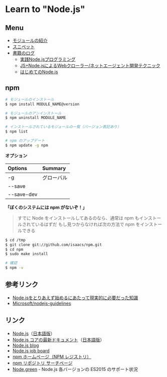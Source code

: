 # Learn to "Node.js"

## Menu

- [モジュールの紹介](modules/README.md)
- [スニペット](snippets/README.md)
- [書籍のログ](https://github.com/stage-clear/Learning-javascript/tree/master/Books)
  - [実践Node.jsプログラミング](https://github.com/stage-clear/Learning-javascript/tree/master/Books/978-4-79812-947-1/)
  - [JS+Node.jsによるWebクローラー/ネットエージェント開発テクニック](https://github.com/stage-clear/Learning-javascript/tree/master/Books/978-4-88337-993-4/)
  - [はじめてのNode.js](https://github.com/stage-clear/Learning-javascript/tree/master/Books/978-4-79737-090-4/)


## npm

```bash
# モジュールのインストール
$ npm install MODULE_NAME@version

# モジュールのアンインストール
$ npm uninstall MODULE_NAME

# インストールされているモジュールの一覧（バージョン表記あり）
$ npm list

# npm のアップデート
$ npm update -g npm
```

__オプション__

|Options|Summary|
|:--|:--|
|-g|グローバル|
|--save||
|--save-dev||


__「ぼくのシステムには npm がないぞ！」__

> すでに  Node をインストールしてあるのなら、通常は npm もインストールされているはずだ
> もし見つからなければ次の方法で npm をインストールできる

```bash
$ cd /tmp
$ git clone git://github.com/isaacs/npm.git
$ cd npm 
$ sudo make install

# 確認
$ npm -v
```


## 参考リンク

- [Node.jsをとりあえず始めるにあたって現実的に必要だった知識](http://qiita.com/nextfactory/items/476c5150268e2c7db4ec)
- [Microsoft/nodejs-guidelines](https://github.com/Microsoft/nodejs-guidelines)


## リンク

- [Node.js](http://nodejs.org/)（[日本語版](http://nodejs.jp/nodejs.org_ja/)）
- [Node.js コアの最新ドキュメント](https://nodejs.org/api/)（[日本語版](http://nodejs.jp/nodejs.org_ja/api/)）
- [Node.js blog](http://blog.nodejs.org/)
- [Node.js job board](http://jobs.nodejs.org/)
- [npm ホームページ（NPM レジストリ）](http://npmjs.org/)
- [npm リポジトリ サーチページ](https://npmjs.org/)
- [Node.green](http://node.green/) - Node.js 各バージョンの ES2015 のサポート状況
